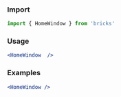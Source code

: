 ### Import

```js static
import { HomeWindow } from 'bricks'
```

### Usage

```jsx static
<HomeWindow  />
```

### Examples

```jsx
<HomeWindow />
```
